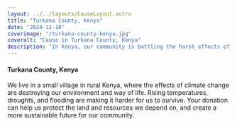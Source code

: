 ```yaml
---
layout: ../../layouts/CauseLayout.astro
title: "Turkana County, Kenya"
date: "2024-11-10"
coverimage: "/turkana-county-kenya.jpg"
coveralt: "Cause in Turkana County, Kenya"
description: "In Kenya, our community is battling the harsh effects of climate change."
---
```


#### Turkana County, Kenya

We live in a small village in rural Kenya, where the effects of climate change are destroying our environment and way of life. Rising temperatures, droughts, and flooding are making it harder for us to survive. Your donation can help us protect the land and resources we depend on, and create a more sustainable future for our community.